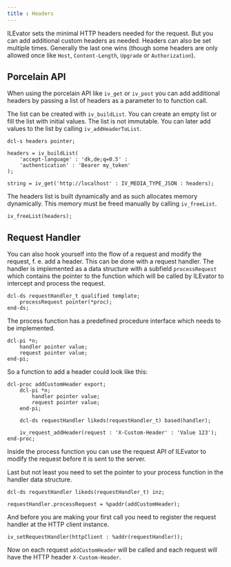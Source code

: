 ```yaml
---
title : Headers
---
```


ILEvator sets the minimal HTTP headers needed for the request. But you can add additional custom
headers as needed. Headers can also be set multiple times. Generally the last one wins (though
some headers are only allowed once like `Host`, `Content-Length`, `Upgrade` or `Authorization`).

## Porcelain API

When using the porcelain API like `iv_get` or `iv_post` you can add additional headers by passing
a list of headers as a parameter to to function call.

The list can be created with `iv_buildList`. You can create an empty list or fill the list with
initial values. The list is not immutable. You can later add values to the list by calling
`iv_addHeaderToList`.

```
dcl-s headers pointer;

headers = iv_buildList(
    'accept-language' : 'dk,de;q=0.5' :
    'authentication' : 'Bearer my_token'
);

string = iv_get('http://localhost' : IV_MEDIA_TYPE_JSON : headers);
```

The headers list is built dynamically and as such allocates memory dynamically. This memory must
be freed manually by calling `iv_freeList`.

```
iv_freeList(headers);
```

## Request Handler

You can also hook yourself into the flow of a request and modify the request, f. e. add a header.
This can be done with a request handler. The handler is implemented as a data structure with a 
subfield `processRequest` which contains the pointer to the function which will be called by 
ILEvator to intercept and process the request.

```
dcl-ds requestHandler_t qualified template;
    processRequest pointer(*proc);
end-ds;
```

The process function has a predefined procedure interface which needs to be implemented.

```
dcl-pi *n;
    handler pointer value;
    request pointer value;
end-pi;
```

So a function to add a header could look like this:

```
dcl-proc addCustomHeader export;
    dcl-pi *n;
        handler pointer value;
        request pointer value;
    end-pi;

    dcl-ds requestHandler likeds(requestHandler_t) based(handler);

    iv_request_addHeader(request : 'X-Custom-Header' : 'Value 123');
end-proc;
```

Inside the process function you can use the request API of ILEvator to modify the request before
it is sent to the server.

Last but not least you need to set the pointer to your process function in the handler data
structure.

```
dcl-ds requestHandler likeds(requestHandler_t) inz;

requestHandler.processRequest = %paddr(addCustomHeader);
```

And before you are making your first call you need to register the request handler at the HTTP
client instance.

```
iv_setRequestHandler(httpClient : %addr(requestHandler));
```

Now on each request `addCustomHeader` will be called and each request will have the HTTP header
`X-Custom-Header`.

